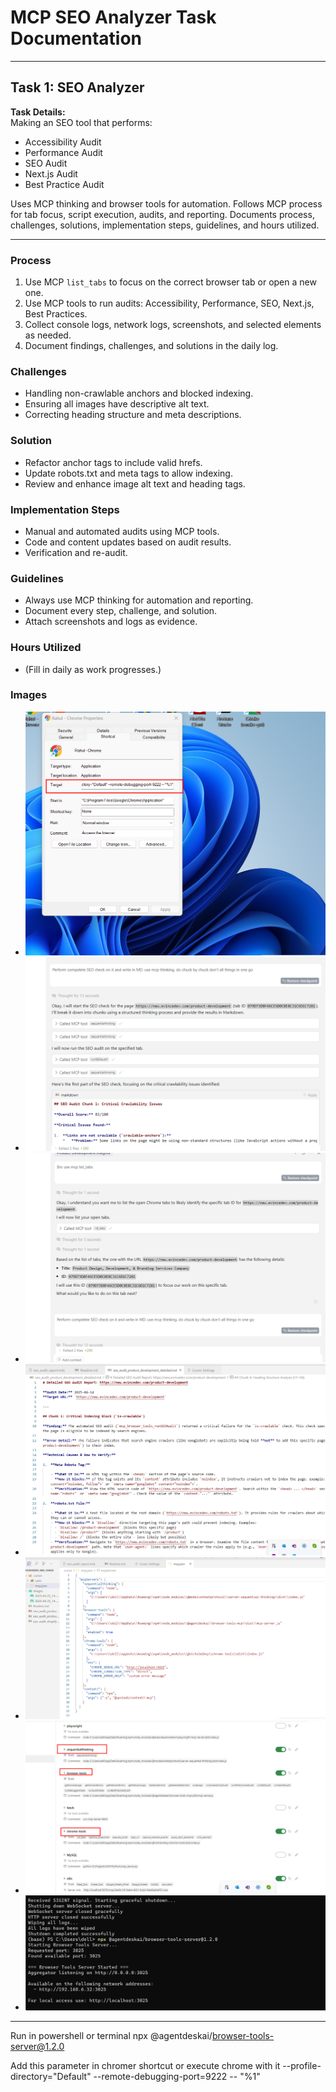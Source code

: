 # MCP SEO Analyzer Task Documentation

---

## Task 1: SEO Analyzer

**Task Details:**  
Making an SEO tool that performs:

- Accessibility Audit
- Performance Audit
- SEO Audit
- Next.js Audit
- Best Practice Audit

Uses MCP thinking and browser tools for automation. Follows MCP process for tab focus, script execution, audits, and reporting. Documents process, challenges, solutions, implementation steps, guidelines, and hours utilized.

---

### Process

1. Use MCP `list_tabs` to focus on the correct browser tab or open a new one.
2. Use MCP tools to run audits: Accessibility, Performance, SEO, Next.js, Best Practices.
3. Collect console logs, network logs, screenshots, and selected elements as needed.
4. Document findings, challenges, and solutions in the daily log.

### Challenges

- Handling non-crawlable anchors and blocked indexing.
- Ensuring all images have descriptive alt text.
- Correcting heading structure and meta descriptions.

### Solution

- Refactor anchor tags to include valid hrefs.
- Update robots.txt and meta tags to allow indexing.
- Review and enhance image alt text and heading tags.

### Implementation Steps

- Manual and automated audits using MCP tools.
- Code and content updates based on audit results.
- Verification and re-audit.

### Guidelines

- Always use MCP thinking for automation and reporting.
- Document every step, challenge, and solution.
- Attach screenshots and logs as evidence.

### Hours Utilized

- (Fill in daily as work progresses.)

### Images

- ![SEO Audit Screenshot 1](Images/2025-04-25_14-27.png)
- ![SEO Audit Screenshot 2](Images/2025-04-25_14-24_1.png)
- ![SEO Audit Screenshot 3](Images/2025-04-25_14-24.png)
- ![SEO Audit Screenshot 4](Images/2025-04-25_14-23_2.png)
- ![SEO Audit Screenshot 5](Images/2025-04-25_14-23_1.png)
- ![SEO Audit Screenshot 6](Images/2025-04-25_14-23.png)
- ![SEO Audit Screenshot 7](Images/2025-04-25_14-21.png)

---

Run in powershell or terminal
npx @agentdeskai/browser-tools-server@1.2.0

Add this parameter in chromer shortcut or execute chrome with it
--profile-directory="Default" --remote-debugging-port=9222 -- "%1"
